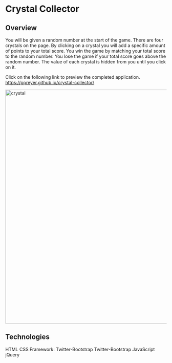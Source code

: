 # Crystal Collector

## Overview
You will be given a random number at the start of the game. There are four crystals on the page. By clicking on a crystal you will add a specific amount of points to your total score. You win the game by matching your total score to the random number. You lose the game if your total score goes above the random number. The value of each crystal is hidden from you until you click on it.

Click on the following link to preview the completed application.
https://ppreyer.github.io/crystal-collector/

<img width="732" alt="crystal" src="https://user-images.githubusercontent.com/1817873/34529618-996dd614-f07a-11e7-97ef-b650c05032c1.PNG">

## Technologies
HTML
CSS Framework: Twitter-Bootstrap
Twitter-Bootstrap
JavaScript
jQuery

